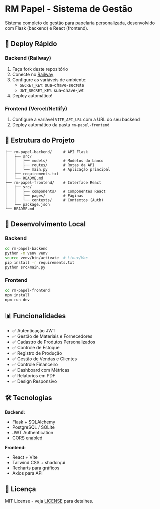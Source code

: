 # RM Papel - Sistema de Gestão

Sistema completo de gestão para papelaria personalizada, desenvolvido com Flask (backend) e React (frontend).

## 🚀 Deploy Rápido

### Backend (Railway)
1. Faça fork deste repositório
2. Conecte no [Railway](https://railway.app)
3. Configure as variáveis de ambiente:
   - `SECRET_KEY`: sua-chave-secreta
   - `JWT_SECRET_KEY`: sua-chave-jwt
4. Deploy automático!

### Frontend (Vercel/Netlify)
1. Configure a variável `VITE_API_URL` com a URL do seu backend
2. Deploy automático da pasta `rm-papel-frontend`

## 📁 Estrutura do Projeto

```
├── rm-papel-backend/     # API Flask
│   ├── src/
│   │   ├── models/       # Modelos do banco
│   │   ├── routes/       # Rotas da API
│   │   └── main.py       # Aplicação principal
│   ├── requirements.txt
│   └── README.md
├── rm-papel-frontend/    # Interface React
│   ├── src/
│   │   ├── components/   # Componentes React
│   │   ├── pages/        # Páginas
│   │   └── contexts/     # Contextos (Auth)
│   └── package.json
└── README.md
```

## 🔧 Desenvolvimento Local

### Backend
```bash
cd rm-papel-backend
python -m venv venv
source venv/bin/activate  # Linux/Mac
pip install -r requirements.txt
python src/main.py
```

### Frontend
```bash
cd rm-papel-frontend
npm install
npm run dev
```

## 📊 Funcionalidades

- ✅ Autenticação JWT
- ✅ Gestão de Materiais e Fornecedores
- ✅ Cadastro de Produtos Personalizados
- ✅ Controle de Estoque
- ✅ Registro de Produção
- ✅ Gestão de Vendas e Clientes
- ✅ Controle Financeiro
- ✅ Dashboard com Métricas
- ✅ Relatórios em PDF
- ✅ Design Responsivo

## 🛠️ Tecnologias

**Backend:**
- Flask + SQLAlchemy
- PostgreSQL / SQLite
- JWT Authentication
- CORS enabled

**Frontend:**
- React + Vite
- Tailwind CSS + shadcn/ui
- Recharts para gráficos
- Axios para API

## 📝 Licença

MIT License - veja [LICENSE](LICENSE) para detalhes.

